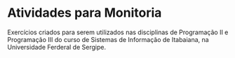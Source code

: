 # Atividades para Monitoria
 Exercícios criados para serem utilizados nas disciplinas de Programação II e Programação III do curso de Sistemas de Informação de Itabaiana, na Universidade Ferderal de Sergipe.
